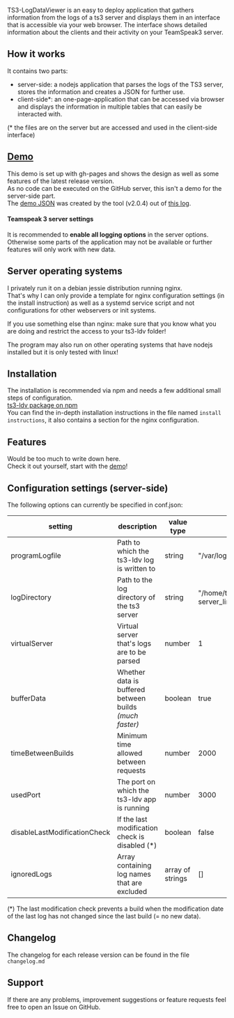 TS3-LogDataViewer is an easy to deploy application that gathers information from the logs of a ts3 server and displays them in an interface that is accessible via your web browser.
The interface shows detailed information about the clients and their activity on your TeamSpeak3 server.

## How it works
It contains two parts:
- server-side: a nodejs application that parses the logs of the TS3 server, stores the information and creates a JSON for further use.
- client-side*: an one-page-application that can be accessed via browser and displays the information in multiple tables that can easily be interacted with.

(* the files are on the server but are accessed and used in the client-side interface)

## [Demo](https://drumsticks1.github.io/TS3-LogDataViewer/)
This demo is set up with gh-pages and shows the design as well as some features of the latest release version.
<br>
As no code can be executed on the GitHub server, this isn't a demo for the server-side part.
<br>
The [demo JSON](https://drumsticks1.github.io/TS3-LogDataViewer/output.json) was created by the tool (v2.0.4)
out of [this log](https://drumsticks1.github.io/TS3-LogDataViewer/logs/ts3server_2016-03-11__15_00_44.563532_1.log).

#### Teamspeak 3 server settings
It is recommended to **enable all logging options** in the server options.
Otherwise some parts of the application may not be available or further features will only work with new data.

## Server operating systems
I privately run it on a debian jessie distribution running nginx.
<br>
That's why I can only provide a template for nginx configuration settings (in the install instruction) as well as a systemd service script and not configurations for other webservers or init systems.
<br>

If you use something else than nginx: make sure that you know what you are doing and restrict the access to your ts3-ldv folder!<br>

The program may also run on other operating systems that have nodejs installed but it is only tested with linux!

## Installation
The installation is recommended via npm and needs a few additional small steps of configuration.
<br>
[ts3-ldv package on npm](https://www.npmjs.com/package/ts3-ldv)
<br>
You can find the in-depth installation instructions in the file named `install instructions`, it also contains a section for the nginx configuration.

## Features
Would be too much to write down here.
<br>
Check it out yourself, start with the [demo](https://drumsticks1.github.io/TS3-LogDataViewer/)!

## Configuration settings (server-side)
The following options can currently be specified in conf.json:

| setting                      | description                                             | value type       | default value                                         |
|------------------------------|---------------------------------------------------------|------------------|-------------------------------------------------------|
| programLogfile               | Path to which the ts3-ldv log is written to             | string           | "/var/log/ts3-ldv/ts3-ldv.log"                        |
| logDirectory                 | Path to the log directory of the ts3 server             | string           | "/home/teamspeak/teamspeak3-server_linux-amd64/logs/" |
| virtualServer                | Virtual server that's logs are to be parsed             | number           | 1                                                     |
| bufferData                   | Whether data is buffered between builds *(much faster)* | boolean          | true                                                  |
| timeBetweenBuilds            | Minimum time allowed between requests                   | number           | 2000                                                  |
| usedPort                     | The port on which the ts3-ldv app is running            | number           | 3000                                                  |
| disableLastModificationCheck | If the last modification check is disabled (*)          | boolean          | false                                                 |
| ignoredLogs                  | Array containing log names that are excluded            | array of strings | []                                                    |

(*) The last modification check prevents a build when the modification date of the last log has not changed since the last build (= no new data).

## Changelog
The changelog for each release version can be found in the file `changelog.md`

## Support
If there are any problems, improvement suggestions or feature requests feel free to open an Issue on GitHub.
